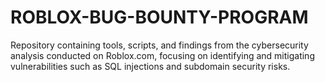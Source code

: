 # ROBLOX-BUG-BOUNTY-PROGRAM
Repository containing tools, scripts, and findings from the cybersecurity analysis conducted on Roblox.com, focusing on identifying and mitigating vulnerabilities such as SQL injections and subdomain security risks.
